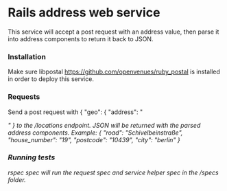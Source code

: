 # Rails address web service

This service will accept a post request with an address value, then parse it into address components to return it back to JSON. 

### Installation

Make sure libpostal https://github.com/openvenues/ruby_postal is installed in order to deploy this service.

### Requests

Send a post request with { "geo": { "address": "<Address to be parsed>" } to the /locations endpoint. JSON will be returned with the parsed address components. Example: 
  {
    "road": "Schivelbeinstraße",
    "house_number": "19",
    "postcode": "10439",
    "city": "berlin"
  }
 
### Running tests

rspec spec will run the request spec and service helper spec in the /specs folder.
